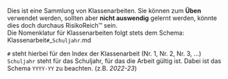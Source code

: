 Dies ist eine Sammlung von Klassenarbeiten. Sie können zum __Üben__ verwendet werden, sollten aber __nicht auswendig__ gelernt werden, könnte dies doch durchaus RisikoReich™ sein. \
Die Nomenklatur für Klassenarbeiten folgt stets dem Schema:
  Klassenarbeit`#`_`Schuljahr`.md

`#` steht hierbei für den Index der Klassenarbeit (Nr. 1, Nr. 2, Nr. 3, …) \
`Schuljahr` steht für das Schuljahr, für das die Arbeit gültig ist. Dabei ist das Schema `YYYY-YY` zu beachten. (z.B. _2022-23_)
